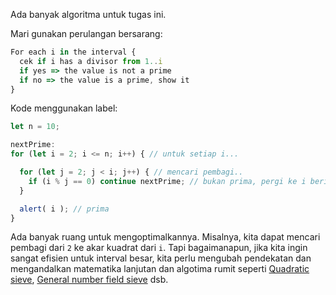 Ada banyak algoritma untuk tugas ini.

Mari gunakan perulangan bersarang:

```js
For each i in the interval {
  cek if i has a divisor from 1..i
  if yes => the value is not a prime
  if no => the value is a prime, show it
}
```

Kode menggunakan label:

```js run
let n = 10;

nextPrime:
for (let i = 2; i <= n; i++) { // untuk setiap i...

  for (let j = 2; j < i; j++) { // mencari pembagi..
    if (i % j == 0) continue nextPrime; // bukan prima, pergi ke i berikutnya
  }

  alert( i ); // prima
}
```

Ada banyak ruang untuk mengoptimalkannya. Misalnya, kita dapat mencari pembagi dari `2` ke akar kuadrat dari `i`. Tapi bagaimanapun, jika kita ingin sangat efisien untuk interval besar, kita perlu mengubah pendekatan dan mengandalkan matematika lanjutan dan algotima rumit seperti [Quadratic sieve](https://en.wikipedia.org/wiki/Quadratic_sieve), [General number field sieve](https://en.wikipedia.org/wiki/General_number_field_sieve) dsb.
